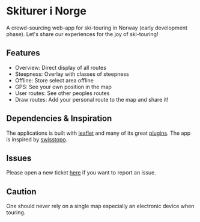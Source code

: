 # Skiturer i Norge

A crowd-sourcing web-app for ski-touring in Norway (early development phase). Let's share our experiences for the joy of ski-touring!

## Features
* Overview: Direct display of all routes
* Steepness: Overlay with classes of steepness
* Offline: Store select area offline
* GPS: See your own position in the map
* User routes: See other peoples routes
* Draw routes: Add your personal route to the map and share it!


## Dependencies & Inspiration
The applications is built with [leaflet](https://leafletjs.com/) and many of its great [plugins](https://leafletjs.com/plugins.html). The app is inspired by [swisstopo](https://map.geo.admin.ch/?lang=de&topic=ech&bgLayer=ch.swisstopo.pixelkarte-farbe&layers=ch.swisstopo.zeitreihen,ch.bfs.gebaeude_wohnungs_register,ch.bav.haltestellen-oev,ch.swisstopo.swisstlm3d-wanderwege,ch.swisstopo-karto.skitouren,ch.swisstopo.hangneigung-ueber_30&layers_visibility=false,false,false,false,true,true&layers_timestamp=18641231,,,,,&E=2739169.43&N=1167412.89&zoom=6&layers_opacity=1,1,1,1,0.8,0.4).

## Issues
Please open a new ticket [here](https://github.com/adrianoesch/adrianoesch.github.io/issues) if you want to report an issue.

## Caution
One should never rely on a single map especially an electronic device when touring.
